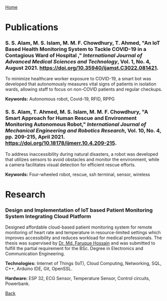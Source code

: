 [Home](https://mustahsinfarhan.github.io/) 
# Publications
### S. S. Alam, M. S. Islam, M. M. F. Chowdhury, T. Ahmed, "An IoT Based Health Monitoring System to Tackle COVID-19 in a Contagious Ward of Hospital ," _International Journal of Advanced Medical Sciences and Technology_, Vol. 1, No. 4, August 2021. https://doi.org/10.35940/ijamst.C3022.081421.

To minimize healthcare worker exposure to COVID-19, a smart bot was developed that autonomously measures vital signs of patients in isolation wards, allowing staff to focus on non-COVID patients and regular checkups. 

**Keywords:** Autonomous robot, Covid-19, RFID, RPPG


### S. S. Alam, T. Ahmed, M. S. Islam, M. M. F. Chowdhury, "A Smart Approach for Human Rescue and Environment Monitoring Autonomous Robot," _International Journal of Mechanical Engineering and Robotics Research_, Vol. 10, No. 4, pp. 209-215, April 2021. https://doi.org/10.18178/ijmerr.10.4.209-215.

To address inaccessibility during natural disasters, a robot was developed that utilizes sensors to avoid obstacles and monitor the environment, while a camera facilitates visual detection for efficient rescue efforts.

**Keywords:** Four-wheeled robot, rescue, ssh terminal, sensor, wireless



# Research
### Design and Implementation of IoT based Patient Monitoring System Integrating Cloud Platform

Designed affordable cloud-based patient monitoring system for remote monitoring of heart rate and temperature in resource-limited settings which improves accessibility and reduces workload for medical professionals. The thesis was supervised by [Dr. Md. Faruque Hossain](https://www.kuet.ac.bd/ece/fhossain/) and was submitted to fulfill the partial requirement for the BSc. Degree in Electronics and Communication Engineering.

**Technologies:** Internet of Things (IoT), Cloud Computing, Networking, SQL, C++, Arduino IDE, Git, OpenSSL. 

**Hardware:** ESP 32, ECG Sensor, Temperature Sensor, Control circuits, Powerbank.



[Back](https://mustahsinfarhan.github.io/) 
